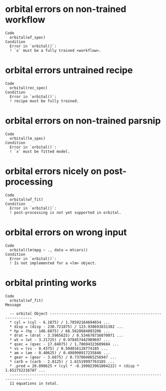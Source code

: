 # orbital errors on non-trained workflow

    Code
      orbital(wf_spec)
    Condition
      Error in `orbital()`:
      ! `x` must be a fully trained <workflow>.

# orbital errors untrained recipe

    Code
      orbital(rec_spec)
    Condition
      Error in `orbital()`:
      ! recipe must be fully trained.

# orbital errors on non-trained parsnip

    Code
      orbital(lm_spec)
    Condition
      Error in `orbital()`:
      ! `x` must be fitted model.

# orbital errors nicely on post-processing

    Code
      orbital(wf_fit)
    Condition
      Error in `orbital()`:
      ! post-processing is not yet supported in orbital.

# orbital errors on wrong input

    Code
      orbital(lm(mpg ~ ., data = mtcars))
    Condition
      Error in `orbital()`:
      ! Is not implemented for a <lm> object.

# orbital printing works

    Code
      orbital(wf_fit)
    Message
      
      -- orbital Object --------------------------------------------------------------
      * cyl = (cyl - 6.1875) / 1.78592164694654 ...
      * disp = (disp - 230.721875) / 123.938693831382 ...
      * hp = (hp - 146.6875) / 68.5628684893206 ...
      * drat = (drat - 3.5965625) / 0.534678736070971 ...
      * wt = (wt - 3.21725) / 0.978457442989697 ...
      * qsec = (qsec - 17.84875) / 1.78694323609684 ...
      * vs = (vs - 0.4375) / 0.504016128774185 ...
      * am = (am - 0.40625) / 0.498990917235846 ...
      * gear = (gear - 3.6875) / 0.737804065256947 ...
      * carb = (carb - 2.8125) / 1.61519997763185 ...
      * .pred = 20.090625 + (cyl * -0.199023961804222) + (disp * 1.652752216787 ...
      --------------------------------------------------------------------------------
      11 equations in total.

